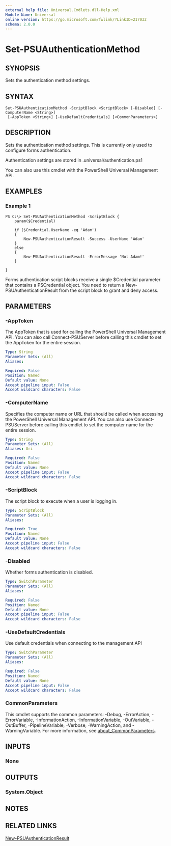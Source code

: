 ```yaml
---
external help file: Universal.Cmdlets.dll-Help.xml
Module Name: Universal
online version: https://go.microsoft.com/fwlink/?LinkID=217032
schema: 2.0.0
---
```


# Set-PSUAuthenticationMethod

## SYNOPSIS
Sets the authentication method settings.

## SYNTAX

```
Set-PSUAuthenticationMethod -ScriptBlock <ScriptBlock> [-Disabled] [-ComputerName <String>]
 [-AppToken <String>] [-UseDefaultCredentials] [<CommonParameters>]
```

## DESCRIPTION
Sets the authentication method settings. This is currently only used to configure forms authentication. 

Authentication settings are stored in .universal/authentication.ps1

You can also use this cmdlet with the PowerShell Universal Management API.

## EXAMPLES

### Example 1
```
PS C:\> Set-PSUAuthenticationMethod -ScriptBlock {
    param($Credential) 

    if ($Credential.UserName -eq 'Adam')
    {
        New-PSUAuthenticationResult -Success -UserName 'Adam'
    }
    else 
    {
        New-PSUAuthenticationResult -ErrorMessage 'Not Adam!'
    }

}
```

Forms authentication script blocks receive a single $Credential parameter that contains a PSCredential object. You need to return a New-PSUAuthenticationResult from the script block to grant and deny access. 

## PARAMETERS

### -AppToken
The AppToken that is used for calling the PowerShell Universal Management API. You can also call Connect-PSUServer before calling this cmdlet to set the AppToken for the entire session.

```yaml
Type: String
Parameter Sets: (All)
Aliases:

Required: False
Position: Named
Default value: None
Accept pipeline input: False
Accept wildcard characters: False
```

### -ComputerName
Specifies the computer name or URL that should be called when accessing the PowerShell Universal Management API. You can also use Connect-PSUServer before calling this cmdlet to set the computer name for the entire session. 

```yaml
Type: String
Parameter Sets: (All)
Aliases: Uri

Required: False
Position: Named
Default value: None
Accept pipeline input: False
Accept wildcard characters: False
```

### -ScriptBlock
The script block to execute when a user is logging in. 

```yaml
Type: ScriptBlock
Parameter Sets: (All)
Aliases:

Required: True
Position: Named
Default value: None
Accept pipeline input: False
Accept wildcard characters: False
```

### -Disabled
Whether forms authentication is disabled. 

```yaml
Type: SwitchParameter
Parameter Sets: (All)
Aliases:

Required: False
Position: Named
Default value: None
Accept pipeline input: False
Accept wildcard characters: False
```

### -UseDefaultCredentials
Use default credentials when connecting to the management API

```yaml
Type: SwitchParameter
Parameter Sets: (All)
Aliases:

Required: False
Position: Named
Default value: None
Accept pipeline input: False
Accept wildcard characters: False
```

### CommonParameters
This cmdlet supports the common parameters: -Debug, -ErrorAction, -ErrorVariable, -InformationAction, -InformationVariable, -OutVariable, -OutBuffer, -PipelineVariable, -Verbose, -WarningAction, and -WarningVariable. For more information, see [about_CommonParameters](http://go.microsoft.com/fwlink/?LinkID=113216).

## INPUTS

### None
## OUTPUTS

### System.Object
## NOTES

## RELATED LINKS

[New-PSUAuthenticationResult](New-PSUAuthenticationResult.md)